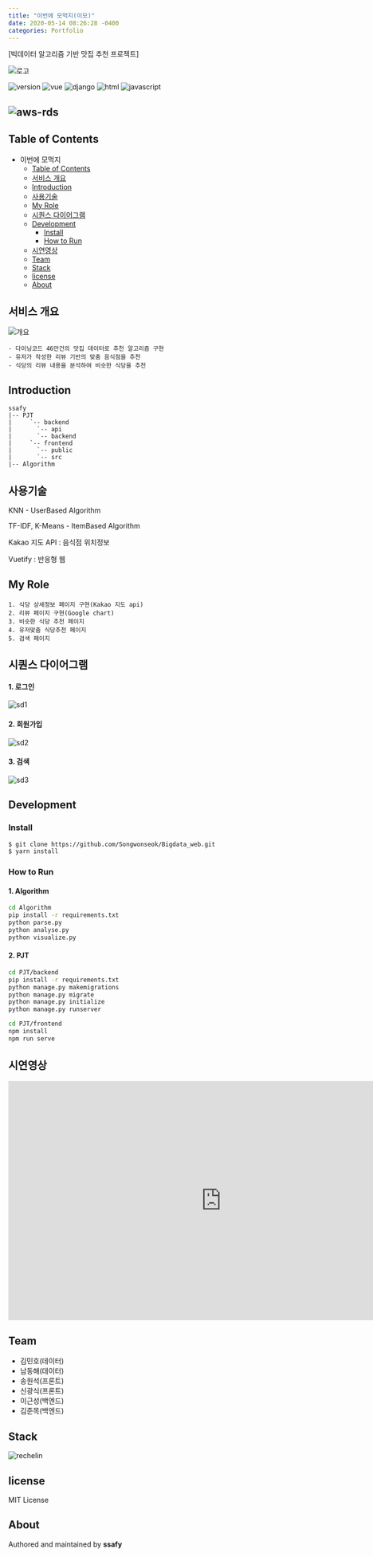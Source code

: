 ```yaml
---
title: "이번에 모먹지(이모)"
date: 2020-05-14 08:26:28 -0400
categories: Portfolio
---
```

[빅데이터 알고리즘 기반 맛집 추천 프로젝트]

![로고](../../assets/images/BigData/logo.png)



![version](https://img.shields.io/badge/version-0.0.1-orange?)
![vue](https://img.shields.io/badge/vue-3.0.0-blue?logo=Vue.js)
![django](https://img.shields.io/badge/django-3.0-green?logo=django)
![html](https://img.shields.io/badge/html-html5-red?logo=html5)
![javascript](https://img.shields.io/badge/javascript-es6-yellowgreen?logo=javascript)

![aws-rds](https://img.shields.io/badge/aws%20-rds-ff69b4?logo=Amazon)
---


## Table of Contents

- 이번에 모먹지
  - [Table of Contents](#table-of-contents)
  - [서비스 개요](#서비스-개요)
  - [Introduction](#introduction)
  - [사용기술](#%ec%82%ac%ec%9a%a9%ea%b8%b0%ec%88%a0)
  - [My Role](#my-role)
  - [시퀀스 다이어그램](#시퀀스-다이어그램)
  - [Development](#development)
    - [Install](#install)
    - [How to Run](#how-to-run)
  - [시연영상](#시연영상)
  - [Team](#team)
  - [Stack](#stack)
  - [license](#license)
  - [About](#about)
## 서비스 개요

![개요](../../assets/images/BigData/개요.jpg)

```
- 다이닝코드 46만건의 맛집 데이터로 추천 알고리즘 구현
- 유저가 작성한 리뷰 기반의 맞춤 음식점을 추천
- 식당의 리뷰 내용을 분석하여 비슷한 식당을 추천
```



## Introduction
```
ssafy
|-- PJT
|     `-- backend
|		`-- api
|		`-- backend
|     `-- frontend
|		`-- public
|		`-- src
|-- Algorithm
```



## 사용기술

KNN - UserBased Algorithm

TF-IDF, K-Means - ItemBased Algorithm

Kakao 지도 API : 음식점 위치정보

Vuetify : 반응형 웹



##  My Role

```
1. 식당 상세정보 페이지 구현(Kakao 지도 api)
2. 리뷰 페이지 구현(Google chart)
3. 비슷한 식당 추천 페이지
4. 유저맞춤 식당추천 페이지
5. 검색 페이지
```



## 시퀀스 다이어그램

#### 1. 로그인

![sd1](../../assets/images/BigData/로그인.jpg)

#### 2. 회원가입

![sd2](../../assets/images/BigData/회원가입.jpg)

#### 3. 검색

![sd3](../../assets/images/BigData/검색.jpg)



## Development

### Install

```bash
$ git clone https://github.com/Songwonseok/Bigdata_web.git
$ yarn install
```

### How to Run

#### 1. Algorithm

```sh
cd Algorithm
pip install -r requirements.txt
python parse.py
python analyse.py
python visualize.py
```

#### 2. PJT

```sh
cd PJT/backend
pip install -r requirements.txt
python manage.py makemigrations
python manage.py migrate
python manage.py initialize
python manage.py runserver
```

```sh
cd PJT/frontend
npm install
npm run serve
```



## 시연영상

<iframe width="853" height="480" src="https://www.youtube.com/embed/L_aie8aYVFg" frameborder="0" allow="accelerometer; autoplay; encrypted-media; gyroscope; picture-in-picture" allowfullscreen></iframe>

## Team

- 김민호(데이터)
- 남동해(데이터)
- 송원석(프론트)
- 신광식(프론트)
- 이근성(백엔드)
- 김준목(백엔드)



## Stack

![rechelin](../../assets/images/BigData/stack.png)

## license
MIT License
## About
Authored and maintained by **ssafy**